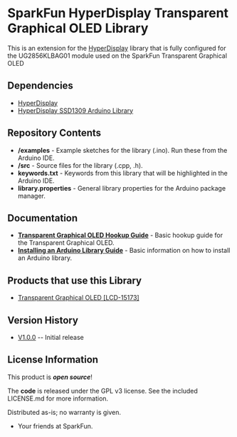 SparkFun HyperDisplay Transparent Graphical OLED Library
========================================

This is an extension for the [HyperDisplay](https://github.com/sparkfun/SparkFun_HyperDisplay) library that is fully configured for the UG2856KLBAG01 module used on the SparkFun Transparent Graphical OLED


Dependencies
------------
* [HyperDisplay](https://github.com/sparkfun/SparkFun_HyperDisplay)
* [HyperDisplay SSD1309 Arduino Library](https://github.com/sparkfun/HyperDisplay_SSD1309_ArduinoLibrary)


Repository Contents
-------------------

* **/examples** - Example sketches for the library (.ino). Run these from the Arduino IDE.
* **/src** - Source files for the library (.cpp, .h).
* **keywords.txt** - Keywords from this library that will be highlighted in the Arduino IDE.
* **library.properties** - General library properties for the Arduino package manager.

Documentation
--------------

* **[Transparent Graphical OLED Hookup Guide](https://learn.sparkfun.com/tutorials/transparent-graphical-oled-breakout-hookup-guide)** - Basic hookup guide for the Transparent Graphical OLED.
* **[Installing an Arduino Library Guide](https://learn.sparkfun.com/tutorials/installing-an-arduino-library)** - Basic information on how to install an Arduino library.

Products that use this Library 
---------------------------------

* [Transparent Graphical OLED [LCD-15173]](https://www.sparkfun.com/products/15173)

Version History
---------------

* [V1.0.0](https://github.com/sparkfun/HyperDisplay_UG2856KLBAG01_ArduinoLibrary/releases/tag/v1.0.0) -- Initial release

License Information
-------------------

This product is _**open source**_!

The **code** is released under the GPL v3 license. See the included LICENSE.md for more information.

Distributed as-is; no warranty is given.

- Your friends at SparkFun.
